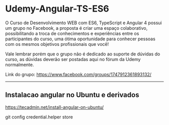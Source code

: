 # Udemy-Angular-TS-ES6

O Curso de Desenvolvimento WEB com ES6, TypeScript e Angular 4 possui um grupo no Facebook, a proposta é criar uma espaço colaborativo, possibilitando a troca de conhecimentos e experiências entre os participantes do curso, uma ótima oportunidade para conhecer pessoas com os mesmos objetivos profissionais que você!

Vale lembrar porém que o grupo não é dedicado ao suporte de dúvidas do curso, as dúvidas deverão ser postadas aqui no fórum da Udemy normalmente.

Link do grupo: https://www.facebook.com/groups/1747912361893132/


-----------------------------------------------------
Instalacao angular no Ubuntu e derivados
-----------------------------------------------------

https://tecadmin.net/install-angular-on-ubuntu/


git config credential.helper store